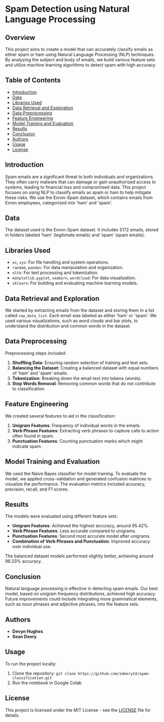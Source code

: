 # Spam Detection using Natural Language Processing

## Overview
This project aims to create a model that can accurately classify emails as either spam or ham using Natural Language Processing (NLP) techniques. By analyzing the subject and body of emails, we build various feature sets and utilize machine learning algorithms to detect spam with high accuracy.

## Table of Contents
- [Introduction](#introduction)
- [Data](#data)
- [Libraries Used](#libraries-used)
- [Data Retrieval and Exploration](#data-retrieval-and-exploration)
- [Data Preprocessing](#data-preprocessing)
- [Feature Engineering](#feature-engineering)
- [Model Training and Evaluation](#model-training-and-evaluation)
- [Results](#results)
- [Conclusion](#conclusion)
- [Authors](#authors)
- [Usage](#usage)
- [License](#license)

## Introduction
Spam emails are a significant threat to both individuals and organizations. They often carry malware that can damage or gain unauthorized access to systems, leading to financial loss and compromised data. This project focuses on using NLP to classify emails as spam or ham to help mitigate these risks. We use the Enron-Spam dataset, which contains emails from Enron employees, categorized into 'ham' and 'spam'.

## Data
The dataset used is the Enron-Spam dataset. It includes 5172 emails, stored in folders labeled 'ham' (legitimate emails) and 'spam' (spam emails).

## Libraries Used
- `os`, `sys`: For file handling and system operations.
- `random`, `pandas`: For data manipulation and organization.
- `nltk`: For text processing and tokenization.
- `matplotlib.pyplot`, `seaborn`, `wordcloud`: For data visualization.
- `sklearn`: For building and evaluating machine learning models.

## Data Retrieval and Exploration
We started by extracting emails from the dataset and storing them in a list called `raw_data_list`. Each email was labeled as either 'ham' or 'spam'. We used various visualizations, such as word clouds and bar plots, to understand the distribution and common words in the dataset.

## Data Preprocessing
Preprocessing steps included:
1. **Shuffling Data**: Ensuring random selection of training and test sets.
2. **Balancing the Dataset**: Creating a balanced dataset with equal numbers of 'ham' and 'spam' emails.
3. **Tokenization**: Breaking down the email text into tokens (words).
4. **Stop Words Removal**: Removing common words that do not contribute to classification.

## Feature Engineering
We created several features to aid in the classification:
1. **Unigram Features**: Frequency of individual words in the emails.
2. **Verb Phrase Features**: Extracting verb phrases to capture calls to action often found in spam.
3. **Punctuation Features**: Counting punctuation marks which might indicate spam.

## Model Training and Evaluation
We used the Naive Bayes classifier for model training. To evaluate the model, we applied cross-validation and generated confusion matrices to visualize the performance. The evaluation metrics included accuracy, precision, recall, and F1 scores.

## Results
The models were evaluated using different feature sets:
- **Unigram Features**: Achieved the highest accuracy, around 95.42%.
- **Verb Phrase Features**: Less accurate compared to unigrams.
- **Punctuation Features**: Second most accurate model after unigrams.
- **Combination of Verb Phrases and Punctuation**: Improved accuracy over individual use.

The balanced dataset models performed slightly better, achieving around 96.33% accuracy.

## Conclusion
Natural language processing is effective in detecting spam emails. Our best model, based on unigram frequency distributions, achieved high accuracy. Future improvements could include integrating more grammatical elements, such as noun phrases and adjective phrases, into the feature sets.

## Authors
- **Devyn Hughes**
- **Sean Deery**

## Usage
To run the project locally:
1. Clone the repository: `git clone https://github.com/sdeery14/spam-classification.git`
2. Run the notebook in Google Colab

## License
This project is licensed under the MIT License - see the [LICENSE](LICENSE) file for details.
